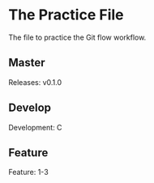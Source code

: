 # The Practice File
The file to practice the Git flow workflow.

## Master
Releases: v0.1.0

## Develop
Development: C

## Feature
Feature: 1-3
